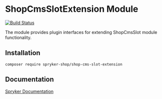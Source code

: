 # ShopCmsSlotExtension Module
[![Build Status](https://travis-ci.org/spryker-shop/shop-cms-slot-extension.svg)](https://travis-ci.org/spryker-shop/shop-cms-slot-extension)

The module provides plugin interfaces for extending ShopCmsSlot module functionality.

## Installation

```
composer require spryker-shop/shop-cms-slot-extension
```

## Documentation

[Spryker Documentation](https://academy.spryker.com/developing_with_spryker/module_guide/modules.html)
